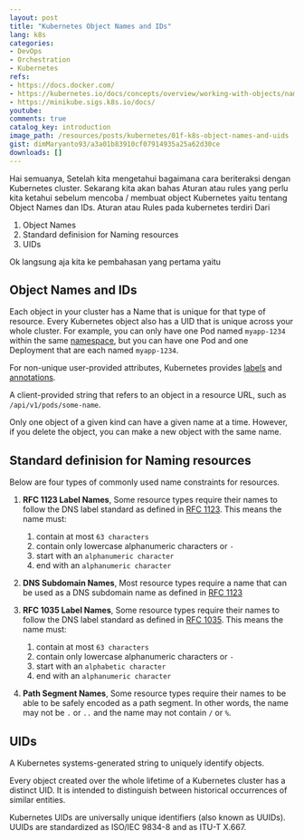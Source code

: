 ```yaml
---
layout: post
title: "Kubernetes Object Names and IDs"
lang: k8s
categories:
- DevOps
- Orchestration
- Kubernetes
refs: 
- https://docs.docker.com/
- https://kubernetes.io/docs/concepts/overview/working-with-objects/names/
- https://minikube.sigs.k8s.io/docs/
youtube: 
comments: true
catalog_key: introduction
image_path: /resources/posts/kubernetes/01f-k8s-object-names-and-uids
gist: dimMaryanto93/a3a01b83910cf07914935a25a62d30ce
downloads: []
---
```


Hai semuanya, Setelah kita mengetahui bagaimana cara beriteraksi dengan Kubernetes cluster. Sekarang kita akan bahas Aturan atau rules yang perlu kita ketahui sebelum mencoba / membuat object Kubernetes yaitu tentang Object Names dan IDs. Aturan atau Rules pada kubernetes terdiri Dari

1. Object Names
2. Standard definision for Naming resources
3. UIDs

Ok langsung aja kita ke pembahasan yang pertama yaitu

## Object Names and IDs

Each object in your cluster has a Name that is unique for that type of resource. Every Kubernetes object also has a UID that is unique across your whole cluster. For example, you can only have one Pod named `myapp-1234` within the same [namespace](https://kubernetes.io/docs/concepts/overview/working-with-objects/namespaces/), but you can have one Pod and one Deployment that are each named `myapp-1234`.

For non-unique user-provided attributes, Kubernetes provides [labels](https://kubernetes.io/docs/concepts/overview/working-with-objects/labels/) and [annotations](https://kubernetes.io/docs/concepts/overview/working-with-objects/annotations/).

A client-provided string that refers to an object in a resource URL, such as `/api/v1/pods/some-name`.

Only one object of a given kind can have a given name at a time. However, if you delete the object, you can make a new object with the same name.

## Standard definision for Naming resources

Below are four types of commonly used name constraints for resources.

1. **RFC 1123 Label Names**, Some resource types require their names to follow the DNS label standard as defined in [RFC 1123](https://tools.ietf.org/html/rfc1123). This means the name must:
    1. contain at most `63 characters`
    2. contain only lowercase alphanumeric characters or `-`
    3. start with an `alphanumeric character`
    4. end with an `alphanumeric character`

2. **DNS Subdomain Names**, Most resource types require a name that can be used as a DNS subdomain name as defined in [RFC 1123](https://tools.ietf.org/html/rfc1123)

3. **RFC 1035 Label Names**, Some resource types require their names to follow the DNS label standard as defined in [RFC 1035](https://tools.ietf.org/html/rfc1035). This means the name must:
    1. contain at most `63 characters`
    2. contain only lowercase alphanumeric characters or `-`
    3. start with an `alphabetic character`
    4. end with an `alphanumeric character`

4. **Path Segment Names**, Some resource types require their names to be able to be safely encoded as a path segment. In other words, the name may not be `.` or `..` and the name may not contain `/` or `%`.

## UIDs

A Kubernetes systems-generated string to uniquely identify objects.

Every object created over the whole lifetime of a Kubernetes cluster has a distinct UID. It is intended to distinguish between historical occurrences of similar entities.

Kubernetes UIDs are universally unique identifiers (also known as UUIDs). UUIDs are standardized as ISO/IEC 9834-8 and as ITU-T X.667.